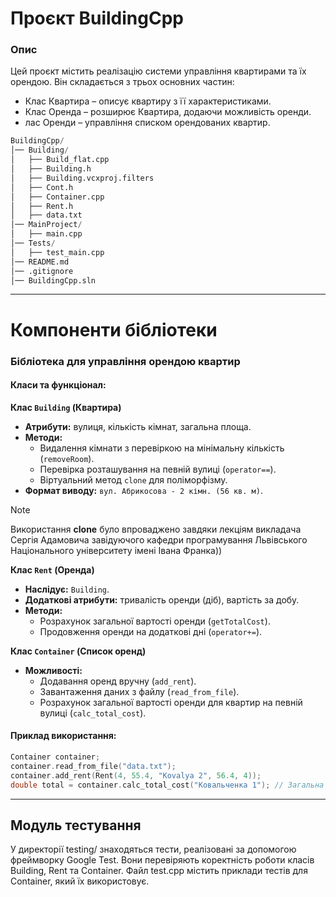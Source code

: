 # Проєкт BuildingCpp
### Опис

Цей проєкт містить реалізацію системи управління квартирами та їх орендою. Він складається з трьох основних частин:
 - Клас Квартира – описує квартиру з її характеристиками.
 - Клас Оренда – розширює Квартира, додаючи можливість оренди.
 - лас Оренди – управління списком орендованих квартир.

``` python
BuildingCpp/
│── Building/
│   ├── Build_flat.cpp
│   ├── Building.h
│   ├── Building.vcxproj.filters
│   ├── Cont.h
│   ├── Container.cpp
│   ├── Rent.h
│   ├── data.txt
│── MainProject/
│   ├── main.cpp
│── Tests/
│   ├── test_main.cpp
│── README.md
│── .gitignore
│── BuildingCpp.sln
```
---
# Компоненти бібліотеки

### Бібліотека для управління орендою квартир

#### Класи та функціонал:

**Клас `Building` (Квартира)**  
- **Атрибути:** вулиця, кількість кімнат, загальна площа.  
- **Методи:**  
  - Видалення кімнати з перевіркою на мінімальну кількість (`removeRoom`).  
  - Перевірка розташування на певній вулиці (`operator==`).  
  - Віртуальний метод `clone` для поліморфізму.
- **Формат виводу:** `вул. Абрикосова - 2 кімн. (56 кв. м)`.
> [!note]
> Використання **clone** було впроваджено завдяки лекціям викладача Сергія Адамовича завідуючого кафедри програмування Львівського Національного університету імені Івана Франка)) 

**Клас `Rent` (Оренда)**  
- **Наслідує:** `Building`.  
- **Додаткові атрибути:** тривалість оренди (діб), вартість за добу.  
- **Методи:**  
  - Розрахунок загальної вартості оренди (`getTotalCost`).  
  - Продовження оренди на додаткові дні (`operator+=`).  

**Клас `Container` (Список оренд)**  
- **Можливості:**  
  - Додавання оренд вручну (`add_rent`).  
  - Завантаження даних з файлу (`read_from_file`).  
  - Розрахунок загальної вартості оренди для квартир на певній вулиці (`calc_total_cost`).  

#### Приклад використання:
```cpp
Container container;
container.read_from_file("data.txt");
container.add_rent(Rent(4, 55.4, "Kovalya 2", 56.4, 4));
double total = container.calc_total_cost("Ковальченка 1"); // Загальна вартість оренди на вулиці
```
---
## Модуль тестування

У директорії testing/ знаходяться тести, реалізовані за допомогою фреймворку Google Test. 
Вони перевіряють коректність роботи класів Building, Rent та Container. Файл test.cpp містить приклади тестів для Container, який їх використовує.
